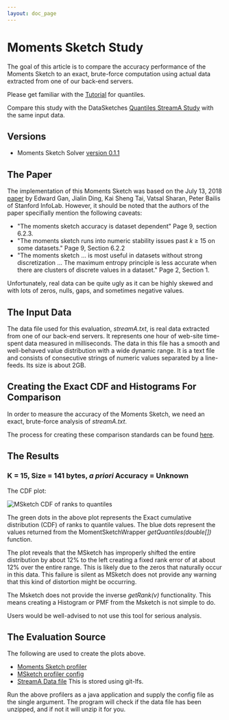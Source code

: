 ```yaml
---
layout: doc_page
---
```

<!--
    Licensed to the Apache Software Foundation (ASF) under one
    or more contributor license agreements.  See the NOTICE file
    distributed with this work for additional information
    regarding copyright ownership.  The ASF licenses this file
    to you under the Apache License, Version 2.0 (the
    "License"); you may not use this file except in compliance
    with the License.  You may obtain a copy of the License at

      http://www.apache.org/licenses/LICENSE-2.0

    Unless required by applicable law or agreed to in writing,
    software distributed under the License is distributed on an
    "AS IS" BASIS, WITHOUT WARRANTIES OR CONDITIONS OF ANY
    KIND, either express or implied.  See the License for the
    specific language governing permissions and limitations
    under the License.
-->
# Moments Sketch Study

The goal of this article is to compare the accuracy performance of the Moments Sketch to an exact, brute-force computation using actual data extracted from one of our back-end servers. 

Please get familiar with the [Tutorial]({{site.docs_dir}}/QuantilesAll/SketchingQuantilesAndRanksTutorial.html) for quantiles.

Compare this study with the DataSketches [Quantiles StreamA Study](/docs/QuantilesStudies/QuantilesStreamAStudy.html) with the same input data.

## Versions

* Moments Sketch Solver <a href="https://search.maven.org/classic/#artifactdetails%7Ccom.github.stanford-futuredata.momentsketch%7Cmomentsketch-solver%7C0.1.1%7Cjar">version 0.1.1</a>


## The Paper

The implementation of this Moments Sketch was based on the July 13, 2018 
[paper](https://arxiv.org/abs/1803.01969) 
by Edward Gan, Jialin Ding, Kai Sheng Tai, Vatsal Sharan, Peter Bailis of Stanford InfoLab. However, it should be noted that the authors of the paper specifially mention the following caveats:

* "The moments sketch accuracy is dataset dependent" Page 9, section 6.2.3.
* "The moments sketch runs into numeric stability issues past <i>k</i> &ge; 15 on some datasets." Page 9, Section 6.2.2
* "The moments sketch ... is most useful in datasets without strong discretization ...  The maximum entropy principle is less accurate when there are clusters of discrete values in a dataset." Page 2, Section 1.

Unfortunately, real data can be quite ugly as it can be highly skewed and with lots of zeros, nulls, gaps, and sometimes negative values. 

## The Input Data
The data file used for this evaluation, *streamA.txt*, is real data extracted from one of our back-end servers.  It represents one hour of web-site time-spent data measured in milliseconds. The data in this file has a smooth and well-behaved value distribution with a wide dynamic range.  It is a text file and consists of consecutive strings of numeric values separated by a line-feeds. Its size is about 2GB.

## Creating the Exact CDF and Histograms For Comparison
In order to measure the accuracy of the Moments Sketch, we need an exact, brute-force analysis of *streamA.txt*. 

The process for creating these comparison standards can be found [here]({{site.docs_dir}}/QuantilesStudies/ExactQuantiles.html).

## The Results

### K = 15, Size = 141 bytes,  <i>a priori</i> Accuracy = Unknown

The CDF plot:

<img class="doc-img-full" src="{{site.docs_img_dir}}/quantiles/MSketch_StreamA_CDF.png" alt="MSketch CDF of ranks to quantiles" />  

The green dots in the above plot represents the Exact cumulative distribution (CDF) of ranks to quantile values. The blue dots represent the values returned from the MomentSketchWrapper *getQuantiles(double[])* function. 

The plot reveals that the MSketch has improperly shifted the entire distribution by about 12% to the left creating a fixed rank error of at about 12% over the entire range. This is likely due to the zeros that naturally occur in this data. This failure is silent as MSketch does not provide any warning that this kind of distortion might be occurring.  

The Msketch does not provide the inverse *getRank(v)* functionality.  This means creating a Histogram or PMF from the Msketch is not simple to do.

Users would be well-advised to not use this tool for serious analysis.

## The Evaluation Source
The following are used to create the plots above.

* [Moments Sketch profiler](https://github.com/DataSketches/characterization/blob/master/src/main/java/org/apache/datasketches/characterization/quantiles/MSketchStreamAProfile.java)
* [MSketch profiler config](https://github.com/DataSketches/characterization/blob/master/src/main/resources/quantiles/MSketchStreamAJob.conf)
* [StreamA Data file](https://github.com/DataSketches/characterization/blob/master/streamA.txt.zip) This is stored using git-lfs.

Run the above profilers as a java application and supply the config file as the single argument. The program will check if the data file has been unzipped, and if not it will unzip it for you. 




 
